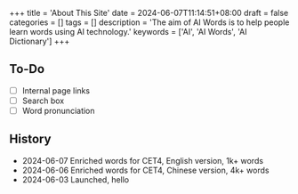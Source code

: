 +++
title = 'About This Site'
date = 2024-06-07T11:14:51+08:00
draft = false
categories = []
tags = []
description = 'The aim of AI Words is to help people learn words using AI technology.'
keywords = ['AI', 'AI Words', 'AI Dictionary']
+++

## To-Do

- [ ] Internal page links
- [ ] Search box
- [ ] Word pronunciation

## History

- 2024-06-07 Enriched words for CET4, English version, 1k+ words
- 2024-06-06 Enriched words for CET4, Chinese version, 4k+ words
- 2024-06-03 Launched, hello
